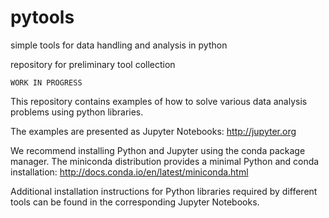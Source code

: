 # pytools 
simple tools for data handling and analysis in python

repository for preliminary tool collection

	WORK IN PROGRESS

This repository contains examples of how to solve various data analysis problems using python libraries. 

The examples are presented as Jupyter Notebooks: http://jupyter.org

We recommend installing Python and Jupyter using the conda package manager. The miniconda distribution provides a minimal Python and conda installation: http://docs.conda.io/en/latest/miniconda.html

Additional installation instructions for Python libraries required by different tools can be found in the corresponding Jupyter Notebooks.
